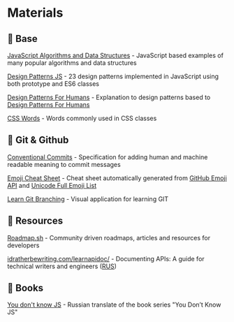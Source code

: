 # Materials

## :closed_book: Base

[JavaScript Algorithms and Data Structures](https://github.com/trekhleb/javascript-algorithms) - JavaScript based examples of many popular algorithms and data structures

[Design Patterns JS](https://github.com/fbeline/design-patterns-JS) -  23 design patterns implemented in JavaScript using both prototype and ES6 classes

[Design Patterns For Humans](https://github.com/sohamkamani/javascript-design-patterns-for-humans) - Explanation to design patterns based to [Design Patterns For Humans](https://github.com/kamranahmedse/design-patterns-for-humans)

[CSS Words](https://github.com/yoksel/common-words) - Words commonly used in CSS classes

## :green_book: Git & Github

[Conventional Commits](https://www.conventionalcommits.org/en/v1.0.0/) - Specification for adding human and machine readable meaning to commit messages

[Emoji Cheat Sheet](https://github.com/ikatyang/emoji-cheat-sheet) - Cheat sheet automatically generated from [GitHub Emoji API](https://api.github.com/emojis) and [Unicode Full Emoji List](https://unicode.org/emoji/charts/full-emoji-list.html)

[Learn Git Branching](https://learngitbranching.js.org/) - Visual application for learning GIT

## :orange_book: Resources

[Roadmap.sh](https://github.com/kamranahmedse/developer-roadmap) - Community driven roadmaps, articles and resources for developers

[idratherbewriting.com/learnapidoc/](https://idratherbewriting.com/learnapidoc/) - Documenting APIs: A guide for technical writers and engineers ([RUS](https://starkovden.github.io/index.html))

## :blue_book: Books

[You don't know JS](https://github.com/azat-io/you-dont-know-js-ru) - Russian translate of the book series "You Don’t Know JS"
